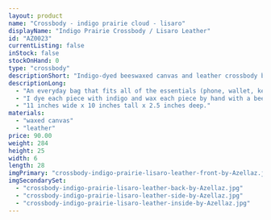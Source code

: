 ```yaml
---
layout: product
name: "Crossbody - indigo prairie cloud - lisaro"
displayName: "Indigo Prairie Crossbody / Lisaro Leather"
id: "AZ0023"
currentListing: false
inStock: false
stockOnHand: 0
type: "crossbody"
descriptionShort: "Indigo-dyed beeswaxed canvas and leather crossbody bag."
descriptionLong: 
  - "An everyday bag that fits all of the essentials (phone, wallet, keys) + a few extras (book, sunglasses, knitting, etc). The crossbody strap is adjustable and removable, so the bag can also be used as a clutch."
  - "I dye each piece with indigo and wax each piece by hand with a beeswax blend. The base of the bag is made from lisaro leather, which is hand tanned and luxurious. Includes all brass hardware, Riri zipper, and internal zippered pocket."
  - "11 inches wide x 10 inches tall x 2.5 inches deep."
materials: 
  - "waxed canvas"
  - "leather"
price: 90.00
weight: 284
height: 25
width: 6
length: 28
imgPrimary: "crossbody-indigo-prairie-lisaro-leather-front-by-Azellaz.jpg"
imgSecondarySet: 
  - "crossbody-indigo-prairie-lisaro-leather-back-by-Azellaz.jpg"
  - "crossbody-indigo-prairie-lisaro-leather-side-by-Azellaz.jpg"
  - "crossbody-indigo-prairie-lisaro-leather-inside-by-Azellaz.jpg"
---
```

